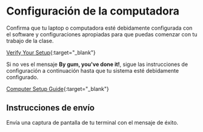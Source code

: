 ﻿# Configuración de la computadora

Confirma que tu laptop o computadora esté debidamente configurada con el software y configuraciones apropiadas para que puedas comenzar con tu trabajo de la clase.

[Verify Your Setup](https://codefellows.github.io/setup-guide/system-setup/verify){:target="_blank"}

Si no ves el mensaje **By gum, you've done it!**, sigue las instrucciones de configuración a continuación hasta que tu sistema esté debidamente configurado.

[Computer Setup Guide](https://codefellows.github.io/setup-guide/){:target="_blank"}

## Instrucciones de envío

Envía una captura de pantalla de tu terminal con el mensaje de éxito.
